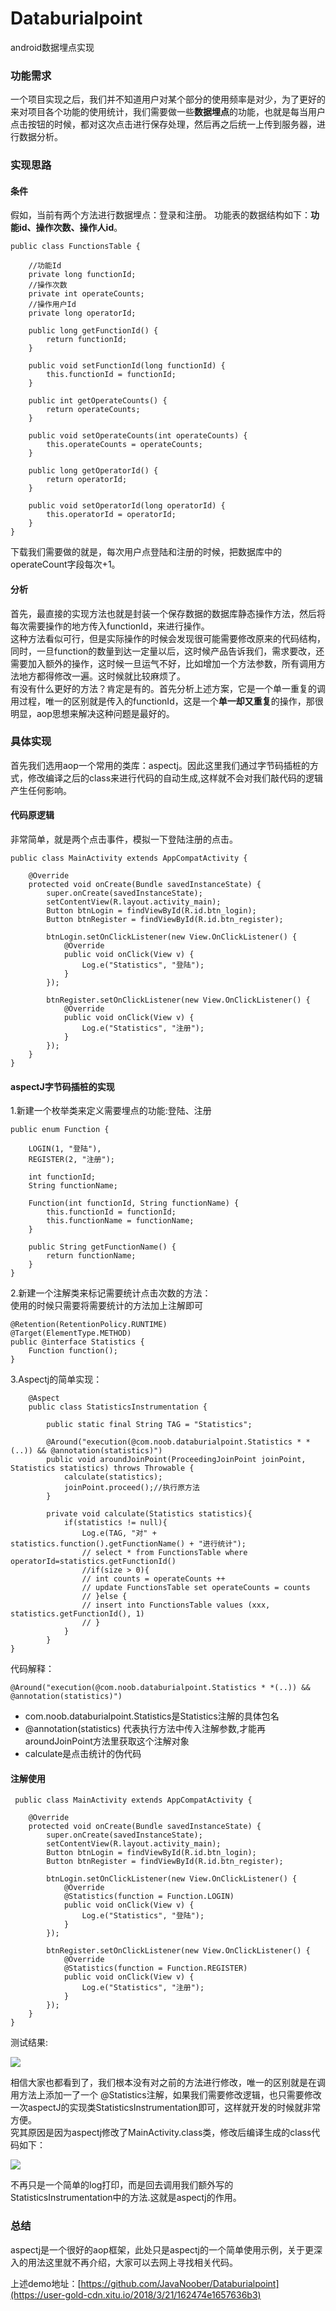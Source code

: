 # Databurialpoint
android数据埋点实现
### 功能需求
一个项目实现之后，我们并不知道用户对某个部分的使用频率是对少，为了更好的来对项目各个功能的使用统计，我们需要做一些**数据埋点**的功能，也就是每当用户点击按钮的时候，都对这次点击进行保存处理，然后再之后统一上传到服务器，进行数据分析。
### 实现思路
#### 条件
假如，当前有两个方法进行数据埋点：登录和注册。
功能表的数据结构如下：**功能id、操作次数、操作人id**。  

    public class FunctionsTable {

    	//功能Id
    	private long functionId;
    	//操作次数
    	private int operateCounts;
    	//操作用户Id
    	private long operatorId;
    
    	public long getFunctionId() {
    		return functionId;
    	}
    
    	public void setFunctionId(long functionId) {
    		this.functionId = functionId;
    	}
    
    	public int getOperateCounts() {
    		return operateCounts;
    	}
    
    	public void setOperateCounts(int operateCounts) {
    		this.operateCounts = operateCounts;
    	}
    
    	public long getOperatorId() {
    		return operatorId;
    	}
    
    	public void setOperatorId(long operatorId) {
    		this.operatorId = operatorId;
    	}
    }
下载我们需要做的就是，每次用户点登陆和注册的时候，把数据库中的operateCount字段每次+1。

#### 分析
首先，最直接的实现方法也就是封装一个保存数据的数据库静态操作方法，然后将每次需要操作的地方传入functionId，来进行操作。  
这种方法看似可行，但是实际操作的时候会发现很可能需要修改原来的代码结构，同时，一旦function的数量到达一定量以后，这时候产品告诉我们，需求要改，还需要加入额外的操作，这时候一旦运气不好，比如增加一个方法参数，所有调用方法地方都得修改一遍。这时候就比较麻烦了。   
有没有什么更好的方法？肯定是有的。首先分析上述方案，它是一个单一重复的调用过程，唯一的区别就是传入的functionId，这是一个**单一却又重复**的操作，那很明显，aop思想来解决这种问题是最好的。  

### 具体实现
首先我们选用aop一个常用的类库：aspectj。因此这里我们通过字节码插桩的方式，修改编译之后的class来进行代码的自动生成,这样就不会对我们敲代码的逻辑产生任何影响。

#### 代码原逻辑

非常简单，就是两个点击事件，模拟一下登陆注册的点击。

    public class MainActivity extends AppCompatActivity {
    
    	@Override
    	protected void onCreate(Bundle savedInstanceState) {
    		super.onCreate(savedInstanceState);
    		setContentView(R.layout.activity_main);
    		Button btnLogin = findViewById(R.id.btn_login);
    		Button btnRegister = findViewById(R.id.btn_register);
    
    		btnLogin.setOnClickListener(new View.OnClickListener() {
    			@Override
    			public void onClick(View v) {
    				Log.e("Statistics", "登陆");
    			}
    		});
    
    		btnRegister.setOnClickListener(new View.OnClickListener() {
    			@Override
    			public void onClick(View v) {
    				Log.e("Statistics", "注册");
    			}
    		});
    	}
    }
    
#### aspectJ字节码插桩的实现

1.新建一个枚举类来定义需要埋点的功能:登陆、注册


    public enum Function {
    
    	LOGIN(1, "登陆"),
    	REGISTER(2, "注册");
    
    	int functionId;
    	String functionName;
    
    	Function(int functionId, String functionName) {
    		this.functionId = functionId;
    		this.functionName = functionName;
    	}
    
    	public String getFunctionName() {
    		return functionName;
    	}
    }
    
2.新建一个注解类来标记需要统计点击次数的方法：  
使用的时候只需要将需要统计的方法加上注解即可

    @Retention(RetentionPolicy.RUNTIME)
    @Target(ElementType.METHOD)
    public @interface Statistics {
        Function function();
    }

3.Aspectj的简单实现：

        @Aspect
        public class StatisticsInstrumentation {

    	    public static final String TAG = "Statistics";
    
        	@Around("execution(@com.noob.databurialpoint.Statistics * *(..)) && @annotation(statistics)")
        	public void aroundJoinPoint(ProceedingJoinPoint joinPoint, Statistics statistics) throws Throwable {
        		calculate(statistics);
        		joinPoint.proceed();//执行原方法
        	}
    
            private void calculate(Statistics statistics){
            	if(statistics != null){
            		Log.e(TAG, "对" + statistics.function().getFunctionName() + "进行统计");
            		// select * from FunctionsTable where operatorId=statistics.getFunctionId()
            		//if(size > 0){
            		// int counts = operateCounts ++
            		// update FunctionsTable set operateCounts = counts
            		// }else {
            		// insert into FunctionsTable values (xxx, statistics.getFunctionId(), 1)
            		// }
            	}
            }
    }

代码解释：

    @Around("execution(@com.noob.databurialpoint.Statistics * *(..)) && @annotation(statistics)")
    
 * com.noob.databurialpoint.Statistics是Statistics注解的具体包名
 * @annotation(statistics) 代表执行方法中传入注解参数,才能再aroundJoinPoint方法里获取这个注解对象
 * calculate是点击统计的伪代码

#### 注解使用
     public class MainActivity extends AppCompatActivity {
    
    	@Override
    	protected void onCreate(Bundle savedInstanceState) {
    		super.onCreate(savedInstanceState);
    		setContentView(R.layout.activity_main);
    		Button btnLogin = findViewById(R.id.btn_login);
    		Button btnRegister = findViewById(R.id.btn_register);
    
    		btnLogin.setOnClickListener(new View.OnClickListener() {
    			@Override
    			@Statistics(function = Function.LOGIN)
    			public void onClick(View v) {
    				Log.e("Statistics", "登陆");
    			}
    		});
    
    		btnRegister.setOnClickListener(new View.OnClickListener() {
    			@Override
    			@Statistics(function = Function.REGISTER)
    			public void onClick(View v) {
    				Log.e("Statistics", "注册");
    			}
    		});
    	}
    }
    
测试结果:


![](https://user-gold-cdn.xitu.io/2018/3/21/1624745b80eaea83?w=1449&h=861&f=gif&s=263250)


相信大家也都看到了，我们根本没有对之前的方法进行修改，唯一的区别就是在调用方法上添加一了一个
@Statistics注解，如果我们需要修改逻辑，也只需要修改一次aspectJ的实现类StatisticsInstrumentation即可，这样就开发的时候就非常方便。  
究其原因是因为aspectj修改了MainActivity.class类，修改后编译生成的class代码如下：


![](https://user-gold-cdn.xitu.io/2018/3/21/162474a34ccfd106?w=1272&h=556&f=png&s=62362)

不再只是一个简单的log打印，而是回去调用我们额外写的StatisticsInstrumentation中的方法.这就是aspectj的作用。

### 总结
aspectj是一个很好的aop框架，此处只是aspectj的一个简单使用示例，关于更深入的用法这里就不再介绍，大家可以去网上寻找相关代码。  

上述demo地址：[https://github.com/JavaNoober/Databurialpoint](https://user-gold-cdn.xitu.io/2018/3/21/162474e1657636b3)
